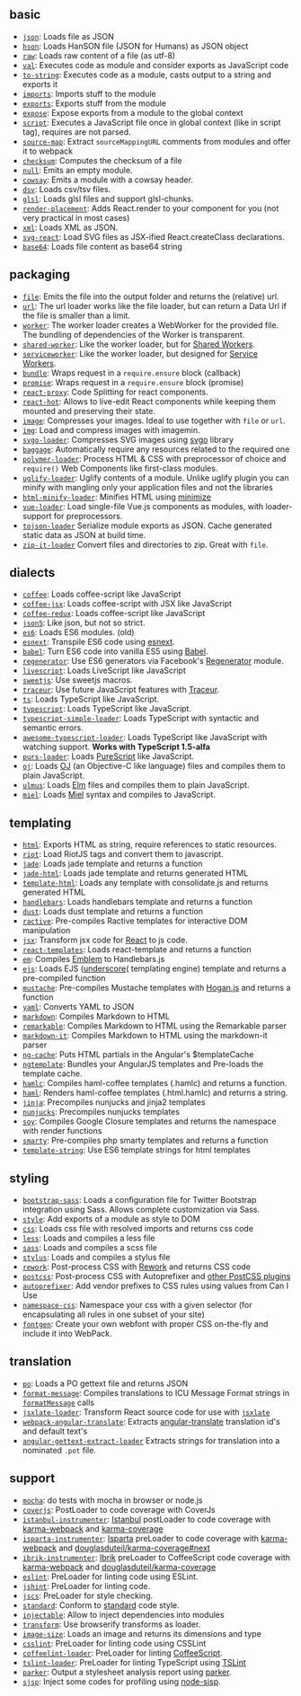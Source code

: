 ## basic

* [`json`](https://github.com/webpack/json-loader): Loads file as JSON
* [`hson`](https://github.com/kentcdodds/hson-loader): Loads HanSON file (JSON for Humans) as JSON object
* [`raw`](https://github.com/webpack/raw-loader): Loads raw content of a file (as utf-8)
* [`val`](https://github.com/webpack/val-loader): Executes code as module and consider exports as JavaScript code
* [`to-string`](https://github.com/gajus/to-string): Executes code as a module, casts output to a string and exports it
* [`imports`](https://github.com/webpack/imports-loader): Imports stuff to the module
* [`exports`](https://github.com/webpack/exports-loader): Exports stuff from the module
* [`expose`](https://github.com/webpack/expose-loader): Expose exports from a module to the global context
* [`script`](https://github.com/webpack/script-loader): Executes a JavaScript file once in global context (like in script tag), requires are not parsed.
* [`source-map`](https://github.com/webpack/source-map-loader): Extract `sourceMappingURL` comments from modules and offer it to webpack
* [`checksum`](https://github.com/naturalatlas/checksum-loader): Computes the checksum of a file
* [`null`](https://github.com/webpack/null-loader): Emits an empty module.
* [`cowsay`](https://github.com/nelix/cowsay-loader): Emits a module with a cowsay header.
* [`dsv`](https://github.com/wbkd/dsv-loader): Loads csv/tsv files.
* [`glsl`](https://github.com/makio64/shader-loader): Loads glsl files and support glsl-chunks.
* [`render-placement`](https://github.com/zackify/render-placement-loader): Adds React.render to your component for you (not very practical in most cases)
* [`xml`](https://github.com/gisikw/xml-loader): Loads XML as JSON.
* [`svg-react`](https://github.com/jhamlet/svg-react-loader): Load SVG files as JSX-ified React.createClass declarations.
* [`base64`](https://github.com/antelle/base64-loader): Loads file content as base64 string

## packaging

* [`file`](https://github.com/webpack/file-loader): Emits the file into the output folder and returns the (relative) url.
* [`url`](https://github.com/webpack/url-loader): The url loader works like the file loader, but can return a Data Url if the file is smaller than a limit.
* [`worker`](https://github.com/webpack/worker-loader): The worker loader creates a WebWorker for the provided file. The bundling of dependencies of the Worker is transparent.
* [`shared-worker`](https://github.com/mrtnbroder/shared-worker-loader): Like the worker loader, but for [Shared Workers](https://developer.mozilla.org/de/docs/Web/API/SharedWorker).
* [`serviceworker`](https://github.com/markdalgleish/serviceworker-loader): Like the worker loader, but designed for [Service Workers](http://www.w3.org/TR/service-workers).
* [`bundle`](https://github.com/webpack/bundle-loader): Wraps request in a `require.ensure` block (callback)
* [`promise`](https://github.com/gaearon/promise-loader): Wraps request in a `require.ensure` block (promise)
* [`react-proxy`](https://github.com/webpack/react-proxy-loader): Code Splitting for react components.
* [`react-hot`](https://github.com/gaearon/react-hot-loader): Allows to live-edit React components while keeping them mounted and preserving their state.
* [`image`](https://github.com/tcoopman/image-webpack-loader): Compresses your images. Ideal to use together with `file` or `url`.
* [`img`](https://github.com/thetalecrafter/img-loader): Load and compress images with imagemin.
* [`svgo-loader`](https://github.com/pozadi/svgo-loader): Compresses SVG images using [svgo](https://github.com/svg/svgo) library
* [`baggage`](https://github.com/deepsweet/baggage-loader): Automatically require any resources related to the required one
* [`polymer-loader`](https://github.com/JonDum/polymer-loader): Process HTML & CSS with preprocessor of choice and `require()` Web Components like first-class modules.
* [`uglify-loader`](https://github.com/bestander/uglify-loader): Uglify contents of a module. Unlike uglify plugin you can minify with mangling only your application files and not the libraries
* [`html-minify-loader`](https://github.com/bestander/html-minify-loader): Minifies HTML using [minimize](https://github.com/Moveo/minimize)
* [`vue-loader`](https://github.com/vuejs/vue-loader): Load single-file Vue.js components as modules, with loader-support for preprocessors.
* [`tojson-loader`](https://github.com/timoxley/tojson-loader) Serialize module exports as JSON. Cache generated static data as JSON at build time.
* [`zip-it-loader`](https://github.com/bmagnantb/zip-it-loader) Convert files and directories to zip. Great with `file`.


## dialects

* [`coffee`](https://github.com/webpack/coffee-loader): Loads coffee-script like JavaScript
* [`coffee-jsx`](https://github.com/jsifalda/coffee-jsx-loader): Loads coffee-script with JSX like JavaScript
* [`coffee-redux`](https://github.com/webpack/coffee-redux-loader): Loads coffee-script like JavaScript
* [`json5`](https://github.com/webpack/json5-loader): Like json, but not so strict.
* [`es6`](https://github.com/shama/es6-loader): Loads ES6 modules. (old)
* [`esnext`](https://github.com/conradz/esnext-loader): Transpile ES6 code using [esnext](https://github.com/esnext/esnext).
* [`babel`](https://github.com/babel/babel-loader): Turn ES6 code into vanilla ES5 using [Babel](https://github.com/babel/babel).
* [`regenerator`](https://github.com/pjeby/regenerator-loader): Use ES6 generators via Facebook's [Regenerator](http://facebook.github.io/regenerator/) module.
* [`livescript`](https://github.com/appedemic/livescript-loader): Loads LiveScript like JavaScript
* [`sweetjs`](https://github.com/jlongster/sweetjs-loader): Use sweetjs macros. 
* [`traceur`](https://github.com/jupl/traceur-loader): Use future JavaScript features with [Traceur](https://github.com/google/traceur-compiler).
* [`ts`](https://github.com/jbrantly/ts-loader): Loads TypeScript like JavaScript.
* [`typescript`](https://github.com/andreypopp/typescript-loader): Loads TypeScript like JavaScript.
* [`typescript-simple-loader`](https://github.com/blakeembrey/typescript-simple-loader): Loads TypeScript with syntactic and semantic errors.
* [`awesome-typescript-loader`](https://github.com/s-panferov/awesome-typescript-loader): Loads TypeScript like JavaScript with watching support. **Works with TypeScript 1.5-alfa**
* [`purs-loader`](https://www.npmjs.com/package/purs-loader): Loads [PureScript](http://www.purescript.org/) like JavaScript.
* [`oj`](https://github.com/DragonsInn/oj-loader): Loads [OJ](https://github.com/musictheory/oj) (an Objective-C like language) files and compiles them to plain JavaScript.
* [`ulmus`](https://github.com/unindented/ulmus-loader): Loads [Elm](http://elm-lang.org/) files and compiles them to plain JavaScript.
* [`miel`](https://github.com/collardeau/miel-loader): Loads [Miel](https://github.com/collardeau/miel) syntax and compiles to JavaScript.

## templating

* [`html`](https://github.com/webpack/html-loader): Exports HTML as string, require references to static resources.
* [`riot`](https://github.com/esnunes/riotjs-loader): Load RiotJS tags and convert them to javascript.
* [`jade`](https://github.com/webpack/jade-loader): Loads jade template and returns a function
* [`jade-html`](https://github.com/bline/jade-html-loader): Loads jade template and returns generated HTML
* [`template-html`](https://github.com/jtangelder/template-html-loader): Loads any template with consolidate.js and returns generated HTML
* [`handlebars`](https://github.com/altano/handlebars-loader): Loads handlebars template and returns a function
* [`dust`](https://github.com/avaly/dust-loader): Loads dust template and returns a function
* [`ractive`](https://github.com/rstacruz/ractive-loader): Pre-compiles Ractive templates for interactive DOM manipulation
* [`jsx`](https://github.com/petehunt/jsx-loader): Transform jsx code for [React](http://facebook.github.io/react/) to js code.
* [`react-templates`](https://github.com/AlexanderPavlenko/react-templates-loader): Loads react-template and returns a function
* [`em`](https://github.com/yoshdog/emblem-loader): Compiles [Emblem](http://emblemjs.com/) to Handlebars.js
* [`ejs`](https://github.com/okonet/ejs-loader): Loads EJS ([underscore](http://underscorejs.org/#template)( templating engine) template and returns a pre-compiled function
* [`mustache`](https://github.com/deepsweet/mustache-loader): Pre-compiles Mustache templates with [Hogan.js](https://github.com/twitter/hogan.js) and returns a function
* [`yaml`](https://github.com/okonet/yaml-loader): Converts YAML to JSON
* [`markdown`](https://github.com/peerigon/markdown-loader): Compiles Markdown to HTML
* [`remarkable`](https://github.com/unindented/remarkable-loader): Compiles Markdown to HTML using the Remarkable parser
* [`markdown-it`](https://github.com/unindented/markdown-it-loader): Compiles Markdown to HTML using the markdown-it parser
* [`ng-cache`](https://github.com/teux/ng-cache-loader): Puts HTML partials in the Angular's $templateCache
* [`ngtemplate`](https://github.com/WearyMonkey/ngtemplate-loader): Bundles your AngularJS templates and Pre-loads the template cache.
* [`hamlc`](https://github.com/ericdfields/hamlc-loader): Compiles haml-coffee templates (.hamlc) and returns a function.
* [`haml`](https://github.com/AlexanderPavlenko/haml-loader): Renders haml-coffee templates (.html.hamlc) and returns a string.
* [`jinja`](https://github.com/pierreant-p/jinja-loader): Precompiles nunjucks and jinja2 templates
* [`nunjucks`](https://github.com/at0g/nunjucks-loader): Precompiles nunjucks templates
* [`soy`](https://github.com/bendman/soy-loader): Compiles Google Closure templates and returns the namespace with render functions
* [`smarty`](https://github.com/zhiyan/smarty-loader): Pre-compiles php smarty templates and returns a function
* [`template-string`](https://github.com/bradbenvenuti/template-string-loader): Use ES6 template strings for html templates

## styling
* [`bootstrap-sass`](https://github.com/justin808/bootstrap-sass-loader): Loads a configuration file for Twitter Bootstrap integration using Sass. Allows complete customization via Sass.
* [`style`](https://github.com/webpack/style-loader): Add exports of a module as style to DOM
* [`css`](https://github.com/webpack/css-loader): Loads css file with resolved imports and returns css code
* [`less`](https://github.com/webpack/less-loader): Loads and compiles a less file
* [`sass`](https://github.com/jtangelder/sass-loader): Loads and compiles a scss file
* [`stylus`](https://github.com/shama/stylus-loader): Loads and compiles a stylus file
* [`rework`](https://github.com/okonet/rework-loader): Post-process CSS with [Rework](https://github.com/reworkcss/rework) and returns CSS code
* [`postcss`](https://github.com/postcss/postcss-loader): Post-process CSS with Autoprefixer and [other PostCSS plugins](https://github.com/postcss/postcss#built-with-postcss)
* [`autoprefixer`](https://github.com/passy/autoprefixer-loader): Add vendor prefixes to CSS rules using values from Can I Use
* [`namespace-css`](https://github.com/jeffling/namespace-css-loader): Namespace your css with a given selector (for encapsulating all rules in one subset of your site)
* [`fontgen`](https://www.npmjs.com/package/fontgen-loader): Create your own webfont with proper CSS on-the-fly and include it into WebPack.

## translation

* [`po`](https://github.com/perchlayer/po-loader): Loads a PO gettext file and returns JSON
* [`format-message`](https://github.com/thetalecrafter/format-message-loader): Compiles translations to ICU Message Format strings in [`formatMessage`](https://github.com/thetalecrafter/format-message) calls
* [`jsxlate-loader`](https://github.com/drd/jsxlate-loader): Transform React source code for use with [`jsxlate`](https://github.com/drd/jsxlate)
* [`webpack-angular-translate`](https://github.com/DatenMetzgerX/webpack-angular-translate): Extracts [angular-translate](https://angular-translate.github.io) translation id's and default text's
* [`angular-gettext-extract-loader`](https://github.com/wombleton/angular-gettext-extract-loader) Extracts strings for translation into a nominated `.pot` file.

## support

* [`mocha`](https://github.com/webpack/mocha-loader): do tests with mocha in browser or node.js
* [`coverjs`](https://github.com/webpack/coverjs-loader): PostLoader to code coverage with CoverJs
* [`istanbul-instrumenter`](https://github.com/deepsweet/istanbul-instrumenter-loader): [Istanbul](https://github.com/gotwarlost/istanbul) postLoader to code coverage with [karma-webpack](https://github.com/webpack/karma-webpack) and [karma-coverage](https://github.com/karma-runner/karma-coverage)
* [`isparta-instrumenter`](https://github.com/ColCh/isparta-instrumenter-loader): [Isparta](https://github.com/douglasduteil/isparta) preLoader to code coverage with [karma-webpack](https://github.com/webpack/karma-webpack) and [douglasduteil/karma-coverage#next](https://github.com/douglasduteil/karma-coverage)
* [`ibrik-instrumenter`](https://github.com/vectart/ibrik-instrumenter-loader): [Ibrik](https://github.com/Constellation/ibrik) preLoader to CoffeeScript code coverage with [karma-webpack](https://github.com/webpack/karma-webpack) and [douglasduteil/karma-coverage](https://github.com/douglasduteil/karma-coverage)
* [`eslint`](https://github.com/MoOx/eslint-loader): PreLoader for linting code using ESLint.
* [`jshint`](https://github.com/webpack/jshint-loader): PreLoader for linting code.
* [`jscs`](https://github.com/unindented/jscs-loader): PreLoader for style checking.
* [`standard`](https://github.com/timoxley/standard-loader): Conform to [standard](https://github.com/feross/standard) code style.
* [`injectable`](https://github.com/jauco/webpack-injectable): Allow to inject dependencies into modules
* [`transform`](https://github.com/webpack/transform-loader): Use browserify transforms as loader.
* [`image-size`](https://github.com/patcoll/image-size-loader): Loads an image and returns its dimensions and type
* [`csslint`](https://github.com/hyungjs/csslint-loader): PreLoader for linting code using CSSLint
* [`coffeelint-loader`](https://github.com/bline/coffeelint-loader): PreLoader for linting [CoffeeScript](http://coffeescript.org/).
* [`tslint-loader`](https://github.com/wbuchwalter/tslint-loader): PreLoader for linting TypeScript using [TSLint](https://github.com/palantir/tslint)
* [`parker`](https://github.com/tanem/parker-loader): Output a stylesheet analysis report using [parker](https://github.com/katiefenn/parker).
* [`sjsp`](https://github.com/3100/sjsp-loader): Inject some codes for profiling using [node-sjsp](https://github.com/45deg/node-sjsp).